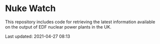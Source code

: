 # Nuke Watch

This repository includes code for retrieving the latest information available on the output of EDF nuclear power plants in the UK.

Last updated: 2021-04-27 08:13